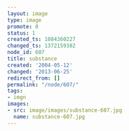 ```yaml
---
layout: image
type: image
promote: 0
status: 1
created_ts: 1084360227
changed_ts: 1372159382
node_id: 607
title: substance
created: '2004-05-12'
changed: '2013-06-25'
redirect_from: []
permalink: "/node/607/"
tags:
- imgn
images:
- src: image/images/substance-607.jpg
  name: substance-607.jpg
---
```


